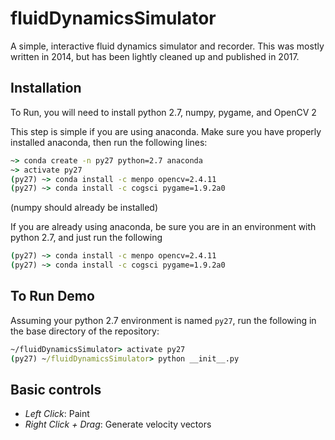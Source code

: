 # fluidDynamicsSimulator
A simple, interactive fluid dynamics simulator and recorder. 
This was mostly written in 2014, but has been lightly cleaned up and published in 2017.

## Installation
To Run, you will need to install python 2.7, numpy, pygame, and OpenCV 2

This step is simple if you are using anaconda. 
Make sure you have properly installed anaconda, then run the following lines:
```cmd
~> conda create -n py27 python=2.7 anaconda
~> activate py27
(py27) ~> conda install -c menpo opencv=2.4.11
(py27) ~> conda install -c cogsci pygame=1.9.2a0

```
(numpy should already be installed)

If you are already using anaconda, be sure you are in an environment with python 2.7,
and just run the following
```cmd
(py27) ~> conda install -c menpo opencv=2.4.11
(py27) ~> conda install -c cogsci pygame=1.9.2a0
```

## To Run Demo
Assuming your python 2.7 environment is named `py27`,
run the following in the base directory of the repository:
```cmd
~/fluidDynamicsSimulator> activate py27
(py27) ~/fluidDynamicsSimulator> python __init__.py
```

## Basic controls
* _Left Click_: Paint
* _Right Click + Drag_: Generate velocity vectors

